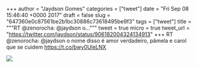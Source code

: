
+++
author = "Jaydson Gomes"
categories = ["tweet"]
date = "Fri Sep 08 15:46:40 +0000 2017"
draft = false
slug = "647360e0c87561be2b1bc30886c73618495be9f3"
tags = ["tweet"]
title = """RT @zenorocha: @jaydson o..."""
tweet = true
micro = true
tweet_url = "https://twitter.com/jaydson/status/906182004324134913"
+++
RT @zenorocha: @jaydson o nome disso é amor verdadeiro, pâmela e carol que se cuidem https://t.co/bwy0UleLNX

![](/images/tweet-media/906182004324134913-DJNh90sUEAIKtjf.jpg)